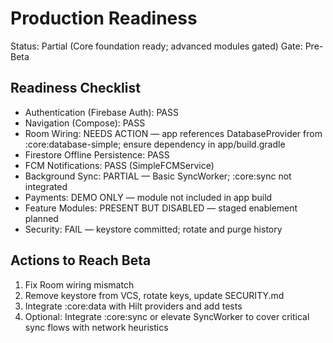 # Production Readiness

Status: Partial (Core foundation ready; advanced modules gated)
Gate: Pre-Beta

## Readiness Checklist

- Authentication (Firebase Auth): PASS
- Navigation (Compose): PASS
- Room Wiring: NEEDS ACTION — app references DatabaseProvider from :core:database-simple; ensure dependency in app/build.gradle
- Firestore Offline Persistence: PASS
- FCM Notifications: PASS (SimpleFCMService)
- Background Sync: PARTIAL — Basic SyncWorker; :core:sync not integrated
- Payments: DEMO ONLY — module not included in app build
- Feature Modules: PRESENT BUT DISABLED — staged enablement planned
- Security: FAIL — keystore committed; rotate and purge history

## Actions to Reach Beta

1) Fix Room wiring mismatch
2) Remove keystore from VCS, rotate keys, update SECURITY.md
3) Integrate :core:data with Hilt providers and add tests
4) Optional: Integrate :core:sync or elevate SyncWorker to cover critical sync flows with network heuristics
